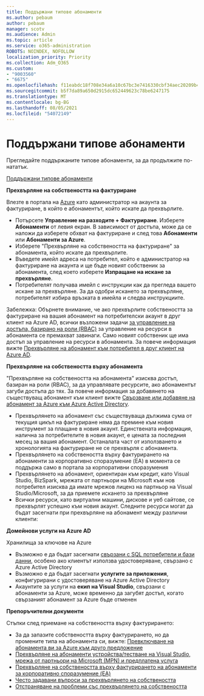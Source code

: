 ```yaml
---
title: Поддържани типове абонаменти
ms.author: pebaum
author: pebaum
manager: scotv
ms.audience: Admin
ms.topic: article
ms.service: o365-administration
ROBOTS: NOINDEX, NOFOLLOW
localization_priority: Priority
ms.collection: Adm_O365
ms.custom:
- "9003560"
- "6675"
ms.openlocfilehash: f11eabdc18f708e34a6a10c67bc3e7416330cbf34aec20209b42252ffa0ab018
ms.sourcegitcommit: b5f7da89a650d2915dc652449623c78be6247175
ms.translationtype: MT
ms.contentlocale: bg-BG
ms.lasthandoff: 08/05/2021
ms.locfileid: "54072149"
---
```

# <a name="supported-subscription-types"></a>Поддържани типове абонаменти

Прегледайте поддържаните типове абонаменти, за да продължите по-нататък.

[Поддържани типове абонаменти](https://docs.microsoft.com/azure/billing/billing-subscription-transfer?WT.mc_id=Portal-Microsoft_Azure_Support#supported-subscription-types)

**Прехвърляне на собствеността на фактуриране**

Влезте в портала на [Azure](https://ms.portal.azure.com/) като администратор на акаунта за фактуриране, в който е абонаментът, който искате да прехвърлите.

- Потърсете **Управление на разходите + Фактуриране**. Изберете **Абонаменти** от левия екран. В зависимост от достъпа, може да се наложи да изберете обхват на фактуриране и след това **Абонаменти** или **Абонаменти за Azure**.
- Изберете "Прехвърляне на собствеността на фактуриране" за абонамента, който искате да прехвърлите.
- Въведете имейл адреса на потребител, който е администратор на фактуриране на акаунта и ще бъде новият собственик за абонамента, след което изберете **Изпращане на искане за прехвърляне**.
- Потребителят получава имейл с инструкции как да прегледа вашето искане за прехвърляне. За да одобри искането за прехвърляне, потребителят избира връзката в имейла и следва инструкциите.

Забележка: Обърнете внимание, че ако прехвърлите собствеността за фактуриране на вашия абонамент на потребителски акаунт в друг клиент на Azure AD, всички възложени задачи [за управление на достъпа, базирано на роли (RBAC)](https://docs.microsoft.com/azure/role-based-access-control/overview?WT.mc_id=Portal-Microsoft_Azure_Support) за управление на ресурси в абонамента се премахват завинаги. Само новият собственик ще има достъп за управление на ресурси в абонамента. За повече информация вижте [Прехвърляне на абонамент към потребител в друг клиент на Azure AD](https://docs.microsoft.com/azure/active-directory/managed-identities-azure-resources/known-issues?WT.mc_id=Portal-Microsoft_Azure_Support).

**Прехвърляне на собствеността върху абонамента**

"Прехвърляне на собствеността на абонамента" изисква достъп, базиран на роли (RBAC), за да управлявате ресурсите, ако абонаментът загуби достъпа до тях. За повече информация за добавянето на съществуващ абонамент към клиент вижте [Свързване или добавяне на абонамент за Azure към Azure Active Directory](https://docs.microsoft.com/azure/active-directory/fundamentals/active-directory-how-subscriptions-associated-directory?WT.mc_id=Portal-Microsoft_Azure_Support).

- Прехвърлянето на абонамент със съществуваща дължима сума от текущия цикъл на фактуриране няма да премине към новия инструмент за плащане в новия акаунт. Единствената информация, налична за потребителите в новия акаунт, е цената за последния месец за вашия абонамент. Останалата част от използването и хронологията на фактуриране не се прехвърля с абонамента.
- Прехвърлянето на собствеността върху фактурирането на абонаменти за корпоративно споразумение (EA) в момента се поддържа само в портала за корпоративни споразумения
- Прехвърлянето на абонамент, ориентиран към кредит, като Visual Studio, BizSpark, мрежата от партньори на Microsoft към нов потребител изисква да имате мрежов лиценз на партньор на Visual Studio/Microsoft, за да приемете искането за прехвърляне
- Всички ресурси, като виртуални машини, дискове и уеб сайтове, се прехвърлят успешно към новия акаунт. Следните ресурси могат да бъдат засегнати при прехвърляне на абонамент между различни клиенти:

**Домейнови услуги на Azure AD**

Хранилища за ключове на Azure

- Възможно е да бъдат засегнати [свързани с SQL потребители и бази данни](https://docs.microsoft.com/azure/sql-database/sql-database-aad-authentication-configure?WT.mc_id=Portal-Microsoft_Azure_Support), особено ако клиентът използва удостоверяване, свързано с Azure Active Directory
- Възможно е да бъдат засегнати **услугите за приложения**, конфигурирани с удостоверяване на Azure Active Directory
- Акаунтите за услуги на **екип на Visual Studio**, свързани с абонаменти за Azure, може временно да загубят достъп, когато свързаният абонамент за Azure бъде отменен

**Препоръчителни документи**

Стъпки след приемане на собствеността върху фактурирането:

- За да запазите собствеността върху фактурирането, но да промените типа на абонамента си, вижте: [Превключване на абонамента ви за Azure към друго предложение](https://docs.microsoft.com/azure/billing/billing-how-to-switch-azure-offer?WT.mc_id=Portal-Microsoft_Azure_Support)
- [Прехвърляне на абонаменти устройства/тестване на Visual Studio, мрежа от партньори на Microsoft (MPN) и предплатена услуга](https://docs.microsoft.com/azure/billing/billing-subscription-transfer?WT.mc_id=Portal-Microsoft_Azure_Support#transferring-visual-studio-microsoft-partner-network-mpn-and-pay-as-you-go-devtest-subscriptions)
- [Прехвърляне на собствеността върху фактурирането на абонаменти за корпоративно споразумение (EA)](https://docs.microsoft.com/azure/billing/billing-subscription-transfer?WT.mc_id=Portal-Microsoft_Azure_Support#transfer-billing-ownership-of-enterprise-agreement-ea-subscriptions)
- [Често задавани въпроси за прехвърлянето на собствеността](https://docs.microsoft.com/azure/billing/billing-subscription-transfer?WT.mc_id=Portal-Microsoft_Azure_Support#frequently-asked-questions-faq-for-senders)
- [Отстраняване на проблеми със прехвърлянето на собствеността](https://docs.microsoft.com/azure/billing/billing-subscription-transfer?WT.mc_id=Portal-Microsoft_Azure_Support#troubleshooting)